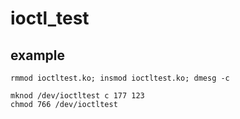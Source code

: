 # ioctl_test

## example
```shell
rmmod ioctltest.ko; insmod ioctltest.ko; dmesg -c

mknod /dev/ioctltest c 177 123
chmod 766 /dev/ioctltest
```
